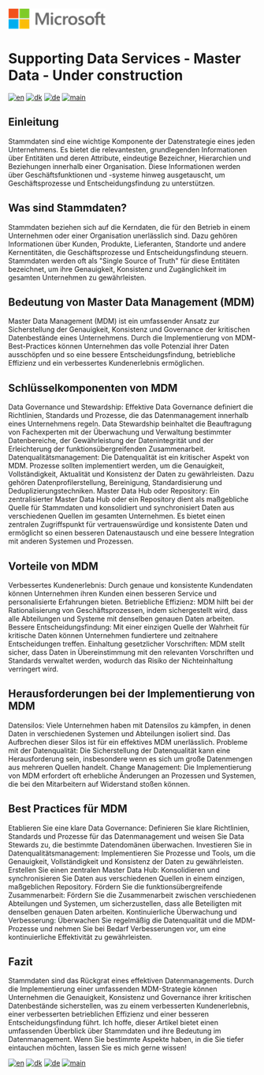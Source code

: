 ![microsoft](../../images/microsoft.png)

# Supporting Data Services - Master Data - Under construction

[![en](https://img.shields.io/badge/lang-en-red.svg)](MasterData.md)
[![dk](https://img.shields.io/badge/lang-dk-green.svg)](MasterData-da.md)
[![de](https://img.shields.io/badge/lang-de-yellow.svg)](MasterData-de.md)
[![main](https://img.shields.io/badge/main-document-blue.svg)](../../README.md)

## Einleitung

Stammdaten sind eine wichtige Komponente der Datenstrategie eines jeden Unternehmens. Es bietet die relevantesten, grundlegenden Informationen über Entitäten und deren Attribute, eindeutige Bezeichner, Hierarchien und Beziehungen innerhalb einer Organisation. Diese Informationen werden über Geschäftsfunktionen und -systeme hinweg ausgetauscht, um Geschäftsprozesse und Entscheidungsfindung zu unterstützen.

## Was sind Stammdaten?

Stammdaten beziehen sich auf die Kerndaten, die für den Betrieb in einem Unternehmen oder einer Organisation unerlässlich sind. Dazu gehören Informationen über Kunden, Produkte, Lieferanten, Standorte und andere Kernentitäten, die Geschäftsprozesse und Entscheidungsfindung steuern. Stammdaten werden oft als "Single Source of Truth" für diese Entitäten bezeichnet, um ihre Genauigkeit, Konsistenz und Zugänglichkeit im gesamten Unternehmen zu gewährleisten.

## Bedeutung von Master Data Management (MDM)

Master Data Management (MDM) ist ein umfassender Ansatz zur Sicherstellung der Genauigkeit, Konsistenz und Governance der kritischen Datenbestände eines Unternehmens. Durch die Implementierung von MDM-Best-Practices können Unternehmen das volle Potenzial ihrer Daten ausschöpfen und so eine bessere Entscheidungsfindung, betriebliche Effizienz und ein verbessertes Kundenerlebnis ermöglichen.

## Schlüsselkomponenten von MDM

Data Governance und Stewardship: Effektive Data Governance definiert die Richtlinien, Standards und Prozesse, die das Datenmanagement innerhalb eines Unternehmens regeln. Data Stewardship beinhaltet die Beauftragung von Fachexperten mit der Überwachung und Verwaltung bestimmter Datenbereiche, der Gewährleistung der Datenintegrität und der Erleichterung der funktionsübergreifenden Zusammenarbeit.
Datenqualitätsmanagement: Die Datenqualität ist ein kritischer Aspekt von MDM. Prozesse sollten implementiert werden, um die Genauigkeit, Vollständigkeit, Aktualität und Konsistenz der Daten zu gewährleisten. Dazu gehören Datenprofilerstellung, Bereinigung, Standardisierung und Deduplizierungstechniken.
Master Data Hub oder Repository: Ein zentralisierter Master Data Hub oder ein Repository dient als maßgebliche Quelle für Stammdaten und konsolidiert und synchronisiert Daten aus verschiedenen Quellen im gesamten Unternehmen. Es bietet einen zentralen Zugriffspunkt für vertrauenswürdige und konsistente Daten und ermöglicht so einen besseren Datenaustausch und eine bessere Integration mit anderen Systemen und Prozessen.

## Vorteile von MDM

Verbessertes Kundenerlebnis: Durch genaue und konsistente Kundendaten können Unternehmen ihren Kunden einen besseren Service und personalisierte Erfahrungen bieten.
Betriebliche Effizienz: MDM hilft bei der Rationalisierung von Geschäftsprozessen, indem sichergestellt wird, dass alle Abteilungen und Systeme mit denselben genauen Daten arbeiten.
Bessere Entscheidungsfindung: Mit einer einzigen Quelle der Wahrheit für kritische Daten können Unternehmen fundiertere und zeitnahere Entscheidungen treffen.
Einhaltung gesetzlicher Vorschriften: MDM stellt sicher, dass Daten in Übereinstimmung mit den relevanten Vorschriften und Standards verwaltet werden, wodurch das Risiko der Nichteinhaltung verringert wird.

## Herausforderungen bei der Implementierung von MDM

Datensilos: Viele Unternehmen haben mit Datensilos zu kämpfen, in denen Daten in verschiedenen Systemen und Abteilungen isoliert sind. Das Aufbrechen dieser Silos ist für ein effektives MDM unerlässlich.
Probleme mit der Datenqualität: Die Sicherstellung der Datenqualität kann eine Herausforderung sein, insbesondere wenn es sich um große Datenmengen aus mehreren Quellen handelt.
Change Management: Die Implementierung von MDM erfordert oft erhebliche Änderungen an Prozessen und Systemen, die bei den Mitarbeitern auf Widerstand stoßen können.

## Best Practices für MDM

Etablieren Sie eine klare Data Governance: Definieren Sie klare Richtlinien, Standards und Prozesse für das Datenmanagement und weisen Sie Data Stewards zu, die bestimmte Datendomänen überwachen.
Investieren Sie in Datenqualitätsmanagement: Implementieren Sie Prozesse und Tools, um die Genauigkeit, Vollständigkeit und Konsistenz der Daten zu gewährleisten.
Erstellen Sie einen zentralen Master Data Hub: Konsolidieren und synchronisieren Sie Daten aus verschiedenen Quellen in einem einzigen, maßgeblichen Repository.
Fördern Sie die funktionsübergreifende Zusammenarbeit: Fördern Sie die Zusammenarbeit zwischen verschiedenen Abteilungen und Systemen, um sicherzustellen, dass alle Beteiligten mit denselben genauen Daten arbeiten.
Kontinuierliche Überwachung und Verbesserung: Überwachen Sie regelmäßig die Datenqualität und die MDM-Prozesse und nehmen Sie bei Bedarf Verbesserungen vor, um eine kontinuierliche Effektivität zu gewährleisten.

## Fazit

Stammdaten sind das Rückgrat eines effektiven Datenmanagements. Durch die Implementierung einer umfassenden MDM-Strategie können Unternehmen die Genauigkeit, Konsistenz und Governance ihrer kritischen Datenbestände sicherstellen, was zu einem verbesserten Kundenerlebnis, einer verbesserten betrieblichen Effizienz und einer besseren Entscheidungsfindung führt.
Ich hoffe, dieser Artikel bietet einen umfassenden Überblick über Stammdaten und ihre Bedeutung im Datenmanagement. Wenn Sie bestimmte Aspekte haben, in die Sie tiefer eintauchen möchten, lassen Sie es mich gerne wissen!



[![en](https://img.shields.io/badge/lang-en-red.svg)](MasterData.md)
[![dk](https://img.shields.io/badge/lang-dk-green.svg)](MasterData-da.md)
[![de](https://img.shields.io/badge/lang-de-yellow.svg)](MasterData-de.md)
[![main](https://img.shields.io/badge/main-document-blue.svg)](../../README.md)
